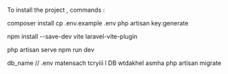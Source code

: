 To install the project , commands : 


composer install
cp .env.example .env
php artisan key:generate


npm install --save-dev vite laravel-vite-plugin


php artisan serve
npm run dev

db_name // .env matensach tcryiii l DB wtdakhel asmha 
php artisan migrate
